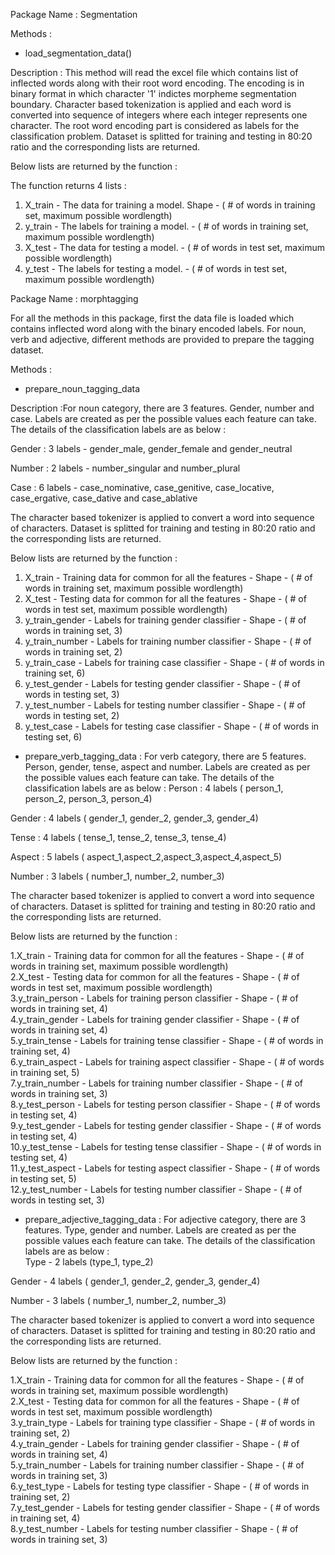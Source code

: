 

Package Name : Segmentation

Methods :

- load_segmentation_data()

Description : This method will read the excel file which contains list of inflected words along with their root word encoding. The encoding is in binary format in which character '1' indictes morpheme segmentation boundary.
Character based tokenization is applied and each word is converted into sequence of integers where each integer represents one character. The root word encoding part is considered as labels for the classification problem. 
Dataset is splitted for training and testing in 80:20 ratio and the corresponding lists are returned.

Below lists are returned by the function :

The function returns 4 lists :
 
1. X_train - The data for training a model. Shape - ( # of words in training set, maximum possible wordlength)
2. y_train - The labels for training a model. - ( # of words in training set, maximum possible wordlength)
3. X_test - The data for testing a model. - ( # of words in test set, maximum possible wordlength)
4. y_test - The labels for testing a model. - ( # of words in test set, maximum possible wordlength)


Package Name : morphtagging

For all the methods in this package, first the data file is loaded which contains inflected word along with the binary encoded labels. For noun, verb and adjective, different methods are provided to prepare the tagging dataset.

Methods :

- prepare_noun_tagging_data 

Description :For noun category, there are 3 features. Gender, number and case. Labels are created as per the possible values each feature can take. The details of the classification labels are as below :

Gender : 3 labels - gender_male, gender_female and gender_neutral

Number : 2 labels - number_singular and number_plural

Case : 6 labels - case_nominative, case_genitive, case_locative, case_ergative, case_dative and case_ablative


The character based tokenizer is applied to convert a word into sequence of characters. Dataset is splitted for training and testing in 80:20 ratio and the corresponding lists are returned.

Below lists are returned by the function :

1. X_train - Training data for common for all the features - Shape - ( # of words in training set, maximum possible wordlength)  
2. X_test - Testing data for common for all the features - Shape - ( # of words in test set, maximum possible wordlength)  
3. y_train_gender - Labels for training gender classifier - Shape - ( # of words in training set, 3)  
4. y_train_number - Labels for training number classifier - Shape - ( # of words in training set, 2)  
5. y_train_case - Labels for training case classifier - Shape - ( # of words in training set, 6)  
6. y_test_gender - Labels for testing gender classifier - Shape - ( # of words in testing set, 3)  
7. y_test_number - Labels for testing number classifier - Shape - ( # of words in testing set, 2)  
8. y_test_case - Labels for testing case classifier - Shape - ( # of words in testing set, 6)  


- prepare_verb_tagging_data : For verb category, there are 5 features. Person, gender, tense, aspect and number. Labels are created as per the possible values each feature can take. The details of the classification labels are as below :
Person : 4 labels ( person_1, person_2, person_3, person_4)

Gender : 4 labels ( gender_1, gender_2, gender_3, gender_4)

Tense : 4 labels ( tense_1, tense_2, tense_3, tense_4)

Aspect : 5 labels ( aspect_1,aspect_2,aspect_3,aspect_4,aspect_5)

Number : 3 labels ( number_1, number_2, number_3)

The character based tokenizer is applied to convert a word into sequence of characters. Dataset is splitted for training and testing in 80:20 ratio and the corresponding lists are returned.

Below lists are returned by the function :

1.X_train - Training data for common for all the features - Shape - ( # of words in training set, maximum possible wordlength)</br>
2.X_test - Testing data for common for all the features - Shape - ( # of words in test set, maximum possible wordlength)</br>
3.y_train_person - Labels for training person classifier - Shape - ( # of words in training set, 4)</br>
4.y_train_gender - Labels for training gender classifier - Shape - ( # of words in training set, 4)</br>
5.y_train_tense - Labels for training tense classifier - Shape - ( # of words in training set, 4)</br>
6.y_train_aspect - Labels for training aspect classifier - Shape - ( # of words in training set, 5)</br>
7.y_train_number - Labels for training number classifier - Shape - ( # of words in training set, 3)</br>
8.y_test_person - Labels for testing person classifier - Shape - ( # of words in testing set, 4)</br>
9.y_test_gender - Labels for testing gender classifier - Shape - ( # of words in testing set, 4)</br>
10.y_test_tense  - Labels for testing tense classifier - Shape - ( # of words in testing set, 4)</br>
11.y_test_aspect - Labels for testing aspect classifier - Shape - ( # of words in testing set, 5)</br>
12.y_test_number - Labels for testing number classifier - Shape - ( # of words in testing set, 3)</br>

- prepare_adjective_tagging_data : For adjective category, there are 3 features. Type, gender and number. Labels are created as per the possible values each feature can take. The details of the classification labels are as below :</br>
Type - 2 labels (type_1, type_2)

Gender - 4 labels ( gender_1, gender_2, gender_3, gender_4)

Number - 3 labels ( number_1, number_2, number_3)

The character based tokenizer is applied to convert a word into sequence of characters. Dataset is splitted for training and testing in 80:20 ratio and the corresponding lists are returned.</br>

Below lists are returned by the function :</br>

1.X_train - Training data for common for all the features - Shape - ( # of words in training set, maximum possible wordlength)</br>
2.X_test - Testing data for common for all the features - Shape - ( # of words in test set, maximum possible wordlength)</br>
3.y_train_type - Labels for training type classifier - Shape - ( # of words in training set, 2)</br>
4.y_train_gender - Labels for training gender classifier - Shape - ( # of words in training set, 4)</br>
5.y_train_number - Labels for training number classifier - Shape - ( # of words in training set, 3)</br>
6.y_test_type - Labels for testing type classifier - Shape - ( # of words in training set, 2)</br>
7.y_test_gender - Labels for testing gender classifier - Shape - ( # of words in training set, 4)</br>
8.y_test_number - Labels for testing number classifier - Shape - ( # of words in training set, 3)</br>
